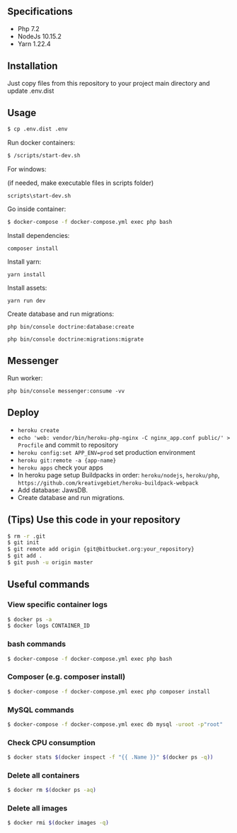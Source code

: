 ## Specifications

- Php 7.2
- NodeJs 10.15.2
- Yarn 1.22.4

## Installation

Just copy files from this repository to your project main directory and update .env.dist

## Usage

 ```bash
 $ cp .env.dist .env
 ```

Run docker containers:

 ```bash
 $ /scripts/start-dev.sh
 ```
 
For windows:

(if needed, make executable files in scripts folder)

```
scripts\start-dev.sh
```

Go inside container:
 
 ```bash
 $ docker-compose -f docker-compose.yml exec php bash
 ```
 
Install dependencies:
 
 ```
 composer install
 ```
 
Install yarn:
 
```
yarn install
```

Install assets:

```
yarn run dev
```

Create database and run migrations:

```
php bin/console doctrine:database:create
```
```
php bin/console doctrine:migrations:migrate
```

## Messenger

Run worker:

```
php bin/console messenger:consume -vv
``` 

## Deploy

- ``heroku create``
- ``echo 'web: vendor/bin/heroku-php-nginx -C nginx_app.conf public/' > Procfile`` and commit to repository
- ``heroku config:set APP_ENV=prod`` set production environment
- ``heroku git:remote -a {app-name}``
- ``heroku apps`` check your apps
- In heroku page setup Buildpacks in order: ``heroku/nodejs``, ``heroku/php``, ``https://github.com/kreativgebiet/heroku-buildpack-webpack``
- Add database: JawsDB.
- Create database and run migrations.

 
 
 ## (Tips) Use this code in your repository
 
```bash
$ rm -r .git
$ git init
$ git remote add origin {git@bitbucket.org:your_repository}
$ git add . 
$ git push -u origin master
```

## Useful commands

### View specific container logs
```bash
$ docker ps -a
$ docker logs CONTAINER_ID
```


### bash commands
```bash
$ docker-compose -f docker-compose.yml exec php bash
```

### Composer (e.g. composer install)
```bash
$ docker-compose -f docker-compose.yml exec php composer install
```

### MySQL commands 
```bash
$ docker-compose -f docker-compose.yml exec db mysql -uroot -p"root"
```
### Check CPU consumption
```bash
$ docker stats $(docker inspect -f "{{ .Name }}" $(docker ps -q))
```
### Delete all containers
```bash
$ docker rm $(docker ps -aq)
```

### Delete all images
```bash
$ docker rmi $(docker images -q)
```